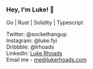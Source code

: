 ### Hey, I'm Luke! 👋

Go | Rust | Solidity | Typescript

Twitter: @sockethangup <br>
Instagram: @luke.fyi <br>
Dribbble: @lrhoads <br>
LinkedIn: <a href="https://www.linkedin.com/in/luke-rhoads-283198190/">Luke Rhoads</a> <br>
Email me - me@lukerhoads.com
